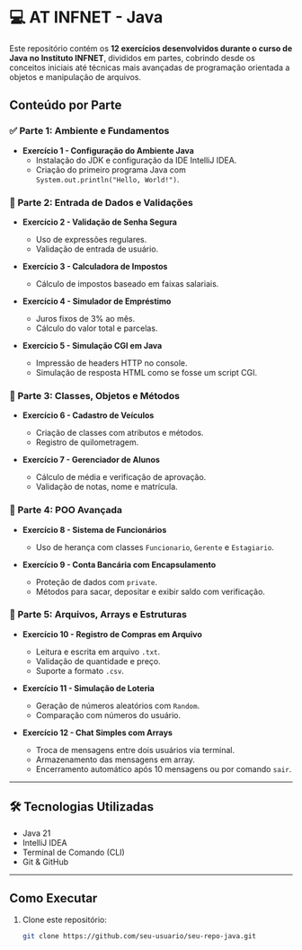 # 💻 AT INFNET - Java

Este repositório contém os **12 exercícios desenvolvidos durante o curso de Java no Instituto INFNET**, divididos em partes, cobrindo desde os conceitos iniciais até técnicas mais avançadas de programação orientada a objetos e manipulação de arquivos.

##  Conteúdo por Parte

### ✅ Parte 1: Ambiente e Fundamentos

- **Exercício 1 - Configuração do Ambiente Java**
  - Instalação do JDK e configuração da IDE IntelliJ IDEA.
  - Criação do primeiro programa Java com `System.out.println("Hello, World!")`.

### 🔐 Parte 2: Entrada de Dados e Validações

- **Exercício 2 - Validação de Senha Segura**
  - Uso de expressões regulares.
  - Validação de entrada de usuário.

- **Exercício 3 - Calculadora de Impostos**
  - Cálculo de impostos baseado em faixas salariais.

- **Exercício 4 - Simulador de Empréstimo**
  - Juros fixos de 3% ao mês.
  - Cálculo do valor total e parcelas.

- **Exercício 5 - Simulação CGI em Java**
  - Impressão de headers HTTP no console.
  - Simulação de resposta HTML como se fosse um script CGI.

### 🧱 Parte 3: Classes, Objetos e Métodos

- **Exercício 6 - Cadastro de Veículos**
  - Criação de classes com atributos e métodos.
  - Registro de quilometragem.

- **Exercício 7 - Gerenciador de Alunos**
  - Cálculo de média e verificação de aprovação.
  - Validação de notas, nome e matrícula.

### 🧩 Parte 4: POO Avançada

- **Exercício 8 - Sistema de Funcionários**
  - Uso de herança com classes `Funcionario`, `Gerente` e `Estagiario`.

- **Exercício 9 - Conta Bancária com Encapsulamento**
  - Proteção de dados com `private`.
  - Métodos para sacar, depositar e exibir saldo com verificação.

### 📂 Parte 5: Arquivos, Arrays e Estruturas

- **Exercício 10 - Registro de Compras em Arquivo**
  - Leitura e escrita em arquivo `.txt`.
  - Validação de quantidade e preço.
  - Suporte a formato `.csv`.

- **Exercício 11 - Simulação de Loteria**
  - Geração de números aleatórios com `Random`.
  - Comparação com números do usuário.

- **Exercício 12 - Chat Simples com Arrays**
  - Troca de mensagens entre dois usuários via terminal.
  - Armazenamento das mensagens em array.
  - Encerramento automático após 10 mensagens ou por comando `sair`.

---

## 🛠️ Tecnologias Utilizadas

- Java 21
- IntelliJ IDEA
- Terminal de Comando (CLI)
- Git & GitHub

---

##  Como Executar

1. Clone este repositório:
   ```bash
   git clone https://github.com/seu-usuario/seu-repo-java.git
